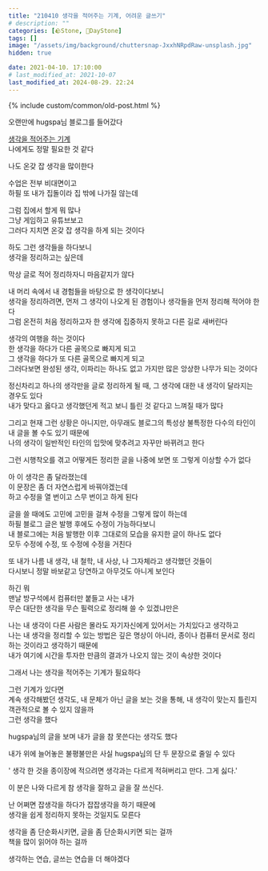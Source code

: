 ```yaml
---
title: "210410 생각을 적어주는 기계, 어려운 글쓰기"
# description: ""
categories: [🪨Stone, 🌱DayStone]
tags: []
image: "/assets/img/background/chuttersnap-JxxhNRpdRaw-unsplash.jpg"
hidden: true

date: 2021-04-10. 17:10:00
# last_modified_at: 2021-10-07
last_modified_at: 2024-08-29. 22:24
---
```


{% include custom/common/old-post.html %}

오랜만에 hugspa님 블로그를 들어갔다  

[생각을 적어주는 기계](http://blog.naver.com/hugspa/20012756204)  
나에게도 정말 필요한 것 같다  

나도 온갖 잡 생각을 많이한다  

수업은 전부 비대면이고  
하필 또 내가 집돌이라 집 밖에 나가질 않는데  

그럼 집에서 할게 뭐 많나  
그냥 게임하고 유튜브보고  
그러다 지치면 온갖 잡 생각을 하게 되는 것이다  

하도 그런 생각들을 하다보니  
생각을 정리하고는 싶은데  

막상 글로 적어 정리하자니 마음같지가 않다  

내 머리 속에서 내 경험들을 바탕으로 한 생각이다보니  
생각을 정리하려면, 먼저 그 생각이 나오게 된 경험이나 생각들을 먼저 정리해 적어야 한다  
그럼 온전히 처음 정리하고자 한 생각에 집중하지 못하고 다른 길로 새버린다  

생각의 여행을 하는 것이다  
한 생각을 하다가 다른 골목으로 빠지게 되고  
그 생각을 하다가 또 다른 골목으로 빠지게 되고  
그러다보면 완성된 생각, 이파리는 하나도 없고 가지만 많은 앙상한 나무가 되는 것이다  

정신차리고 하나의 생각만을 글로 정리하게 될 때, 그 생각에 대한 내 생각이 달라지는 경우도 있다  
내가 맞다고 옳다고 생각했던게 적고 보니 틀린 것 같다고 느껴질 때가 많다  

그리고 현재 그런 상황은 아니지만, 아무래도 블로그의 특성상 불특정한 다수의 타인이 내 글을 볼 수도 있기 때문에  
나의 생각이 일반적인 타인의 입맛에 맞추려고 자꾸만 바뀌려고 한다  

그런 시행착오를 겪고 어떻게든 정리한 글을 나중에 보면 또 그렇게 이상할 수가 없다  

아 이 생각은 좀 달라졌는데  
이 문장은 좀 더 자연스럽게 바꿔야겠는데  
하고 수정을 열 번이고 스무 번이고 하게 된다  

글을 쓸 때에도 고민에 고민을 걸쳐 수정을 그렇게 많이 하는데  
하필 블로그 글은 발행 후에도 수정이 가능하다보니  
내 블로그에는 처음 발행한 이후 그대로의 모습을 유지한 글이 하나도 없다  
모두 수정에 수정, 또 수정에 수정을 거친다  

또 내가 나름 내 생각, 내 철학, 내 사상, 나 그자체라고 생각했던 것들이  
다시보니 정말 바보같고 당연하고 아무것도 아니게 보인다  

하긴 뭐  
맨날 방구석에서 컴퓨터만 붙들고 사는 내가  
무슨 대단한 생각을 무슨 필력으로 정리해 쓸 수 있겠냐만은  

나는 내 생각이 다른 사람은 몰라도 자기자신에게 있어서는 가치있다고 생각하고  
나는 내 생각을 정리할 수 있는 방법은 깊은 명상이 아니라, 종이나 컴퓨터 문서로 정리하는 것이라고 생각하기 때문에  
내가 여기에 시간을 투자한 만큼의 결과가 나오지 않는 것이 속상한 것이다  

그래서 나는 생각을 적어주는 기계가 필요하다  

그런 기계가 있다면  
계속 생각해봤던 생각도, 내 문체가 아닌 글을 보는 것을 통해, 내 생각이 맞는지 틀린지 객관적으로 볼 수 있지 않을까  
그런 생각을 했다  

hugspa님의 글을 보며 내가 글을 참 못쓴다는 생각도 했다  

내가 위에 늘어놓은 불평불만은 사실 hugspa님의 단 두 문장으로 줄일 수 있다  

' 생각 한 것을 종이장에 적으려면 생각과는 다르게 적혀버리고 만다. 그게 싫다.'  

이 분은 나와 다르게 참 생각을 잘하고 글을 잘 쓰신다.  

난 어쩌면 잡생각을 하다가 잡잡생각을 하기 때문에  
생각을 쉽게 정리하지 못하는 것일지도 모른다  

생각을 좀 단순화시키면, 글을 좀 단순화시키면 되는 걸까  
책을 많이 읽어야 하는 걸까  

생각하는 연습, 글쓰는 연습을 더 해야겠다  
